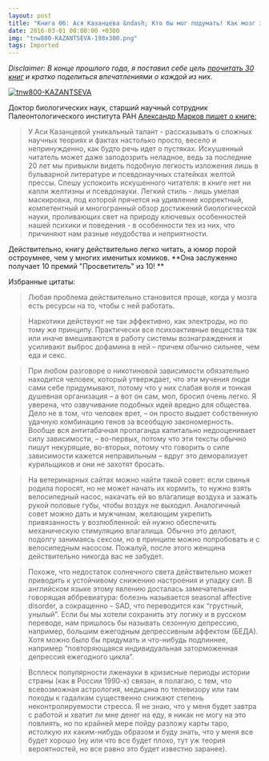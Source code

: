 ```yaml
---
layout: post
title: "Книга 06: Ася Казанцева &ndash; Кто бы мог подумать! Как мозг заставляет нас делать глупости"
date: 2016-03-01 00:00:00 +0300
img: "tnw800-KAZANTSEVA-198x300.png"
tags: Imported
---
```


_Disclaimer: В конце прошлого года, я поставил себе цель [прочитать 30 книг](https://blog.alexeyev.me/2015/12/30-books-2016/ "2016: 30 книг") и кратко поделиться впечатлениями о каждой из них._

[![tnw800-KAZANTSEVA](/blog/assets/img/tnw800-KAZANTSEVA-198x300.png)](https://vlaim.s3.amazonaws.com/uploads/2016/03/tnw800-KAZANTSEVA.png)

Доктор биологических наук, старший научный сотрудник Палеонтологического института РАН [Александр Марков пишет о книге:](http://www.corpus.ru/products/asja-kazanceva-kto-by-mog-podumat-kak-mozg-zastavljaet-nas-delat-gluposti.htm)

> У Аси Казанцевой уникальный талант - рассказывать о сложных научных теориях и фактах настолько просто, весело и непринужденно, как будто речь идет о пустяках. Искушенный читатель может даже заподозрить неладное, ведь за последние 20 лет мы привыкли видеть подобную легкость изложения лишь в бульварной литературе и псевдонаучных статейках желтой прессы. Спешу успокоить искушенного читателя: в книге нет ни капли желтизны и псевдонауки. Легкий стиль - лишь умелая маскировка, под которой прячется на удивление корректный, компетентный и многогранный обзор достижений биологической науки, проливающих свет на природу ключевых особенностей нашей психики и поведения - в особенности тех из них, что причиняют нам разные неудобства и неприятности.

Действительно, книгу действительно легко читать, а юмор порой остроумнее, чем у многих именитых комиков. **Она заслуженно получает 10 премий "Просветитель" из 10! **

Избранные цитаты:

> <div class="bm-quote-content-text">Любая проблема действительно становится проще, когда у мозга есть ресурсы на то, чтобы с ней работать.</div>

> <div class="bm-quote-content-text">Наркотики действуют не так эффективно, как электроды, но по тому же принципу. Практически все психоактивные вещества так или иначе вмешиваются в работу системы вознаграждения и усиливают выброс дофамина в ней – причем обычно сильнее, чем еда и секс.</div>
> 
> <div class="bm-quote-content-text"></div>

<div class="bm-quote-content-text">

> <div class="bm-quote-content-text">При любом разговоре о никотиновой зависимости обязательно находится человек, который утверждает, что эти мучения люди сами себе придумывают, потому что у них слабая воля и тонкая душевная организация – а вот он сам, мол, бросил очень легко. Я уверена, что озвучивание подобных идей вредно для общества. Дело не в том, что человек врет, – он просто выдает собственную удачную комбинацию генов за всеобщую закономерность. Вообще вся антитабачная пропаганда капитально недооценивает силу зависимости, – во-первых, потому что эти тексты обычно пишут некурящие, во-вторых, потому что говорить о силе зависимости кажется неправильным – вдруг это деморализует курильщиков и они не захотят бросать.</div>
> 
> <div class="bm-quote-content-text"></div>

> <div class="bm-quote-content-text">На ветеринарных сайтах можно найти такой совет: если свинья родила поросят, но не может начать их кормить, то нужно взять велосипедный насос, накачать ей во влагалище воздуха и зажать рукой половые губы, чтобы воздух не выходил. Аналогичный совет можно дать и мужчинам, желающим укрепить привязанность у возлюбленной: ей нужно обеспечить механическую стимуляцию влагалища. Обычно это делают, подолгу занимаясь сексом, но в принципе можно попробовать и с велосипедным насосом. Пожалуй, после этого женщина действительно никогда вас не забудет.</div>
> 
> <div class="bm-quote-content-text"></div>

<div class="bm-quote-content-text">

> <div class="bm-quote-content-text">Похоже, что недостаток солнечного света действительно может приводить к устойчивому снижению настроения и упадку сил. В английском языке этому явлению досталась замечательная говорящая аббревиатура: болезнь называется seasonal affective disorder, а сокращенно – SAD, что переводится как “грустный, унылый”. Если бы мы хотели сохранить эту логику и в русском переводе, нам пришлось бы называть сезонную депрессию, например, большим ежегодным депрессивным аффектом (БЕДА). Хотя можно было бы придумать и что-нибудь подлиннее, например “повторяющаяся индивидуальная заторможенная депрессия ежегодного цикла”.</div>

</div>

</div>

> <div class="bm-quote-content-text">Всплеск популярности лженауки в кризисные периоды истории страны (как в России 1990-х) связан, я полагаю, с тем, что всевозможная астрология, медицина по телевизору или там походы к гадалкам существенно снижают степень неконтролируемости стресса. Я не знаю, что у меня будет завтра с работой и хватит ли мне денег на еду, я никак не могу на это повлиять, но по крайней мере пойду разложу карты таро, истолкую их каким-нибудь образом и буду знать, что у меня все будет хорошо (ну или что все будет плохо, тут уж теория вероятностей, но все равно это будет известно заранее).</div>